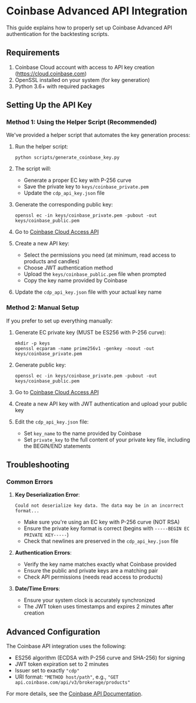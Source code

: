 # Coinbase Advanced API Integration

This guide explains how to properly set up Coinbase Advanced API authentication for the backtesting scripts.

## Requirements

1. Coinbase Cloud account with access to API key creation (https://cloud.coinbase.com)
2. OpenSSL installed on your system (for key generation)
3. Python 3.6+ with required packages

## Setting Up the API Key

### Method 1: Using the Helper Script (Recommended)

We've provided a helper script that automates the key generation process:

1. Run the helper script:
   ```
   python scripts/generate_coinbase_key.py
   ```

2. The script will:
   - Generate a proper EC key with P-256 curve
   - Save the private key to `keys/coinbase_private.pem`
   - Update the `cdp_api_key.json` file

3. Generate the corresponding public key:
   ```
   openssl ec -in keys/coinbase_private.pem -pubout -out keys/coinbase_public.pem
   ```

4. Go to [Coinbase Cloud Access API](https://cloud.coinbase.com/access/api)

5. Create a new API key:
   - Select the permissions you need (at minimum, read access to products and candles)
   - Choose JWT authentication method
   - Upload the `keys/coinbase_public.pem` file when prompted
   - Copy the key name provided by Coinbase

6. Update the `cdp_api_key.json` file with your actual key name

### Method 2: Manual Setup

If you prefer to set up everything manually:

1. Generate EC private key (MUST be ES256 with P-256 curve):
   ```
   mkdir -p keys
   openssl ecparam -name prime256v1 -genkey -noout -out keys/coinbase_private.pem
   ```

2. Generate public key:
   ```
   openssl ec -in keys/coinbase_private.pem -pubout -out keys/coinbase_public.pem
   ```

3. Go to [Coinbase Cloud Access API](https://cloud.coinbase.com/access/api)

4. Create a new API key with JWT authentication and upload your public key

5. Edit the `cdp_api_key.json` file:
   - Set `key_name` to the name provided by Coinbase
   - Set `private_key` to the full content of your private key file, including the BEGIN/END statements

## Troubleshooting

### Common Errors

1. **Key Deserialization Error**:
   ```
   Could not deserialize key data. The data may be in an incorrect format...
   ```
   - Make sure you're using an EC key with P-256 curve (NOT RSA)
   - Ensure the private key format is correct (begins with `-----BEGIN EC PRIVATE KEY-----`)
   - Check that newlines are preserved in the `cdp_api_key.json` file

2. **Authentication Errors**:
   - Verify the key name matches exactly what Coinbase provided
   - Ensure the public and private keys are a matching pair
   - Check API permissions (needs read access to products)

3. **Date/Time Errors**:
   - Ensure your system clock is accurately synchronized
   - The JWT token uses timestamps and expires 2 minutes after creation

## Advanced Configuration

The Coinbase API integration uses the following:

- ES256 algorithm (ECDSA with P-256 curve and SHA-256) for signing
- JWT token expiration set to 2 minutes
- Issuer set to exactly `"cdp"`
- URI format: `"METHOD host/path"`, e.g., `"GET api.coinbase.com/api/v3/brokerage/products"`

For more details, see the [Coinbase API Documentation](https://docs.cdp.coinbase.com/advanced-trade/docs/rest-api-auth). 
